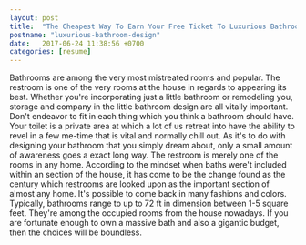 ```yaml
---
layout: post
title:  "The Cheapest Way To Earn Your Free Ticket To Luxurious Bathroom Design"
postname: "luxurious-bathroom-design"
date:   2017-06-24 11:38:56 +0700
categories: [resume]
---
```

Bathrooms are among the very most mistreated rooms and popular. The restroom is one of the very rooms at the house in regards to appearing its best. Whether you're incorporating just a little bathroom or remodeling you, storage and company in the little bathroom design are all vitally important. Don't endeavor to fit in each thing which you think a bathroom should have. Your toilet is a private area at which a lot of us retreat into have the ability to revel in a few me-time that is vital and normally chill out. As it's to do with designing your bathroom that you simply dream about, only a small amount of awareness goes a exact long way. The restroom is merely one of the rooms in any home. According to the mindset when baths were't included within an section of the house, it has come to be the change found as the century which restrooms are looked upon as the important section of almost any home. It's possible to come back in many fashions and colors. Typically, bathrooms range to up to 72 ft in dimension between 1-5 square feet. They're among the occupied rooms from the house nowadays. If you are fortunate enough to own a massive bath and also a gigantic budget, then the choices will be boundless.
